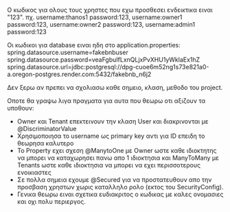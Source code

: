 Ο κωδικος για ολους τους χρηστες που εχω προσθεσει ενδεικτικα ειναι "123". πχ. username:thanos1 password:123, username:owner1 password:123, username:owner2 password:123, username:admin1 password:123

Οι κωδικοι για database ειναι ηδη στο application.properties: 
spring.datasource.username=fakebnbuser 
spring.datasource.password=veaFgbuIfLxnQLjxPvXHU1yWklaEx1hZ 
spring.datasource.url=jdbc:postgresql://dpg-cuoe6m52ng1s73e821a0-a.oregon-postgres.render.com:5432/fakebnb_n6j2

Δεν ξερω αν πρεπει να σχολιασω καθε σημειο, κλαση, μεθοδο του project.

Οποτε θα γραψω λιγα πραγματα για αυτα που θεωρω  οτι αξιζουν τα υποθουν:
- Owner και Tenant επεκτεινουν την κλαση User και διακρινονται με @DiscriminatorValue
- Χρησιμοποιησα το username ως primary key αντι για ID επειδη το θεωρησα καλυτερο
- Το Property εχει σχεση @ManytoOne με Owner ωστε καθε ιδιοκτητης να μπορει να καταχωρησει πανω απο 1 ιδιοκτησια και ManyToMany με Tenants ωστε καθε ιδιοκτησια να μπορει να εχει περισσοτερους ενοικιαστες
- Σε πολλα σημεια εχουμε @Secured για να προστατευθουν απο την προσβαση χρηστων χωρις καταλληλο ρολο (εκτος του SecurityConfig).
- Γενικα θεωρω ειναι σχετικα ευδιακριτος ο κωδικας με καλες ονομασιες και οχι πολυ περιεργος.
